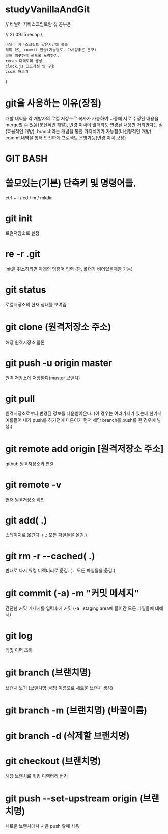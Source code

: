 # studyVanillaAndGit
// 바닐라 자바스크립트랑 깃 공부용

// 21.09.15 recap {

    바닐라 자바스크립트 짧은시간에 복습
    의미 있는 commit 연습(기능별로, 가시성좋은 문구)
    코드 깨끗하게 쓰도록 노력하기.
    recap 디렉토리 생성
    clock.js 코드작성 및 구현
    css도 해보기

}

# git을 사용하는 이유(장점)
개발 내역을 각 개발자의 로컬 저장소로 복사가 가능하여 나중에 서로 수정된 내용을 merge할 수 있음(분산적인 개발), 번경 이력이 많더라도 변경된 내용만 처리한다는 점(효율적인 개발), branch라는 개념을 통한 가지치기가 가능함(비선형적인 개발), commit내역을 통해 안전하게 프로젝트 운영가능(변경 이력 보장)

# GIT BASH

# 쓸모있는(기본) 단축키 및 명령어들.
ctrl + l / cd / m / mkdir

# git init
로컬저장소로 설정

# re -r .git
init을 취소하려면 아래의 명령어 입력
(단, 폴더가 비어있을때만 가능)

# git status
로컬저장소의 현재 상태를 보여줌

# git clone (원격저장소 주소)
해당 원격저장소 클론

# git push -u origin master
원격 저장소에 저장한다(master 브랜치)

# git pull
원격저장소로부터 변경된 정보를 다운받아온다.
(이 경우는 여러가지가 있는데 한가지 예를들어 내가 push를 하기전에 다른이가 먼저 해당 branch를 push를 한 경우에 발생.)

# git remote add origin [원격저장소 주소]
github 원격저장소와 연결

# git remote -v
현재 원격저장소 확인

# git add( .)
스테이지로 옮긴다. ( .: 모든 파일들을 옮김.)

# git rm -r --cached( .)
반대로 다시 워킹 디렉터리로 옮김. ( .: 모든 파일들을 옮김.)

# git commit (-a) -m "커밋 메세지"
간단한 커밋 메세지를 입력후에 커밋 (-a : staging area에 들어간 모든 파일들에 대해서)

# git log
커밋 이력 조회

# git branch (브랜치명)
브랜치 보기 (브랜치명 :해당 이름으로 새로운 브랜치 생성)

# git branch -m (브랜치명) (바꿀이름)
# git branch -d (삭제할 브랜치명)

# git checkout (브랜치명)
해당 브랜치로 워킹 디렉터리 변경

# git push --set-upstream origin (브랜치명)
새로운 브랜치에서 처음 push 할때 사용
